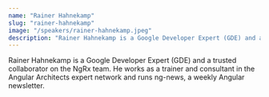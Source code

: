 ```yaml
---
name: "Rainer Hahnekamp"
slug: "rainer-hahnekamp"
image: "/speakers/rainer-hahnekamp.jpeg"
description: "Rainer Hahnekamp is a Google Developer Expert (GDE) and a trusted collaborator on the NgRx team. He works as a trainer and consultant in the Angular Architects expert network and runs ng-news, a weekly Angular newsletter."
---
```

Rainer Hahnekamp is a Google Developer Expert (GDE) and a trusted collaborator on the NgRx team. He works as a trainer and consultant in the Angular Architects expert network and runs ng-news, a weekly Angular newsletter.